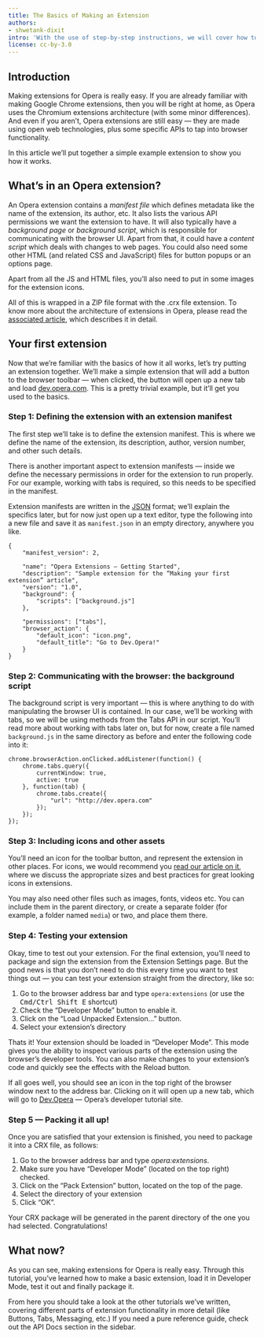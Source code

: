 ```yaml
---
title: The Basics of Making an Extension
authors:
- shwetank-dixit
intro: 'With the use of step-by-step instructions, we will cover how to make a basic Opera extension.'
license: cc-by-3.0
---
```


## Introduction

Making extensions for Opera is really easy. If you are already familiar with making Google Chrome extensions, then you will be right at home, as Opera uses the Chromium extensions architecture (with some minor differences). And even if you aren’t, Opera extensions are still easy — they are made using open web technologies, plus some specific APIs to tap into browser functionality.

In this article we’ll put together a simple example extension to show you how it works.

## What’s in an Opera extension?

An Opera extension contains a _manifest file_ which defines metadata like the name of the extension, its author, etc. It also lists the various API permissions we want the extension to have. It will also typically have a _background page_ or _background script_, which is responsible for communicating with the browser UI. Apart from that, it could have a _content script_ which deals with changes to web pages. You could also need some other HTML (and related CSS and JavaScript) files for button popups or an options page.

Apart from all the JS and HTML files, you’ll also need to put in some images for the extension icons.

All of this is wrapped in a ZIP file format with the .crx file extension. To know more about the architecture of extensions in Opera, please read the [associated article](/extensions/architecture-overview/), which describes it in detail.

## Your first extension

Now that we’re familiar with the basics of how it all works, let’s try putting an extension together. We’ll make a simple extension that will add a button to the browser toolbar — when clicked, the button will open up a new tab and load [dev.opera.com](http://dev.opera.com). This is a pretty trivial example, but it’ll get you used to the basics.

### Step 1: Defining the extension with an extension manifest
The first step we’ll take is to define the extension manifest. This is where we define the name of the extension, its description, author, version number, and other such details.

There is another important aspect to extension manifests — inside we define the necessary permissions in order for the extension to run properly. For our example, working with tabs is required, so this needs to be specified in the manifest.

Extension manifests are written in the [JSON](http://json.org) format; we’ll explain the specifics later, but for now just open up a text editor, type the following into a new file and save it as `manifest.json` in an empty directory, anywhere you like.

	{
		"manifest_version": 2,

		"name": "Opera Extensions — Getting Started",
		"description": "Sample extension for the “Making your first extension” article",
		"version": "1.0",
		"background": {
			"scripts": ["background.js"]
		},

		"permissions": ["tabs"],
		"browser_action": {
			"default_icon": "icon.png",
			"default_title": "Go to Dev.Opera!"
		}
	}

### Step 2: Communicating with the browser: the background script
The background script is very important — this is where anything to do with manipulating the browser UI is contained. In our case, we’ll be working with tabs, so we will be using methods from the Tabs API in our script. You’ll read more about working with tabs later on, but for now, create a file named `background.js` in the same directory as before and enter the following code into it:

	chrome.browserAction.onClicked.addListener(function() {
		chrome.tabs.query({
			currentWindow: true,
			active: true
		}, function(tab) {
			chrome.tabs.create({
				"url": "http://dev.opera.com"
			});
		});
	});

### Step 3: Including icons and other assets

You’ll need an icon for the toolbar button, and represent the extension in other places. For icons, we would recommend you [read our article on it](/extensions/effective-icons/), where we discuss the appropriate sizes and best practices for great looking icons in extensions.

You may also need other files such as images, fonts, videos etc. You can include them in the parent directory, or create a separate folder (for example, a folder named `media`) or two, and place them there.

### Step 4: Testing your extension

Okay, time to test out your extension. For the final extension, you’ll need to package and sign the extension from the Extension Settings page. But the good news is that you don’t need to do this every time you want to test things out — you can test your extension straight from the directory, like so:

1. Go to the browser address bar and type `opera:extensions` (or use the <kbd>Cmd/Ctrl Shift E</kbd> shortcut)
2. Check the “Developer Mode” button to enable it.
3. Click on the “Load Unpacked Extension…” button.
4. Select your extension’s directory

Thats it! Your extension should be loaded in “Developer Mode”. This mode gives you the ability to inspect various parts of the extension using the browser’s developer tools. You can also make changes to your extension’s code and quickly see the effects with the Reload button.

If all goes well, you should see an icon in the top right of the browser window next to the address bar. Clicking on it will open up a new tab, which will go to [Dev.Opera](http://dev.opera.com) — Opera’s developer tutorial site.

### Step 5 — Packing it all up!

Once you are satisfied that your extension is finished, you need to package it into a CRX file, as follows:

1. Go to the browser address bar and type _opera:extensions_.
2. Make sure you have “Developer Mode” (located on the top right) checked.
3. Click on the “Pack Extension” button, located on the top of the page.
4. Select the directory of your extension
5. Click “OK”.

Your CRX package will be generated in the parent directory of the one you had selected. Congratulations!

## What now?

As you can see, making extensions for Opera is really easy. Through this tutorial, you’ve learned how to make a basic extension, load it in Developer Mode, test it out and finally package it.

From here you should take a look at the other tutorials we’ve written, covering different parts of extension functionality in more detail (like Buttons, Tabs, Messaging, etc.) If you need a pure reference guide, check out the API Docs section in the sidebar.
